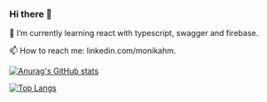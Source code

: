 ### Hi there 👋

<!--
**monikahm/monikahm** is a ✨ _special_ ✨ repository because its `README.md` (this file) appears on your GitHub profile.

Here are some ideas to get you started:

- 🔭 I’m currently working on ...
- 🌱 I’m currently learning react with typescript, swagger and firebase
- 👯 I’m looking to collaborate on ...
- 🤔 I’m looking for help with ...
- 💬 Ask me about ...
- 📫 How to reach me: linkedin.com/monikahm
- ⚡ Fun fact: ...
-->
🌱 I’m currently learning react with typescript, swagger and firebase. 

📫 How to reach me: linkedin.com/monikahm. 


[![Anurag's GitHub stats](https://github-readme-stats.vercel.app/api?username=monikahm)](https://github.com/anuraghazra/github-readme-stats)


[![Top Langs](https://github-readme-stats.vercel.app/api/top-langs/?username=monikahm)](https://github.com/anuraghazra/github-readme-stats)

